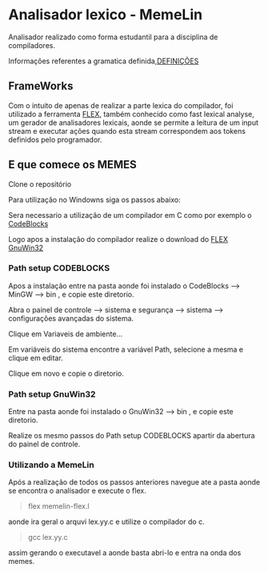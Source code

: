 # Analisador lexico - MemeLin
Analisador realizado como forma estudantil para a disciplina de compiladores.

Informações referentes a gramatica definida,[DEFINIÇÕES](https://github.com/ClaudioBelo/analizador-lexico/blob/master/definicoes.md)

## FrameWorks
Com o intuito de apenas de realizar a parte lexica do compilador, foi utilizado a ferramenta [FLEX](https://github.com/westes/flex/), também conhecido como fast lexical analyse, um gerador de analisadores lexicais, aonde se permite a leitura de um input stream e executar ações quando esta stream correspondem aos tokens definidos pelo programador.

## E que comece os MEMES

Clone o repositório 

Para utilização no Windowns siga os passos abaixo:

Sera necessario a utilização de um compilador em C como por exemplo o [CodeBlocks](https://sourceforge.net/projects/codeblocks/files/Binaries/20.03/Windows/codeblocks-20.03mingw-nosetup.zip/download)

Logo apos a instalação do compilador realize o download do [FLEX GnuWin32](https://sourceforge.net/projects/gnuwin32/files/flex/2.5.4a-1/flex-2.5.4a-1.exe/download)

### Path setup CODEBLOCKS

Apos a instalação entre na pasta aonde foi instalado o CodeBlocks --> MinGW --> bin , e copie este diretorio.

Abra o painel de controle --> sistema e segurança --> sistema --> configurações avançadas do sistema.

Clique em Variaveis de ambiente...

Em variáveis do sistema encontre a variável Path, selecione a mesma e clique em editar.

Clique em novo e copie o diretorio.

### Path setup GnuWin32

 Entre na pasta aonde foi instalado o GnuWin32 --> bin , e copie este diretorio.
 
 Realize os mesmo passos do Path setup CODEBLOCKS apartir da abertura do painel de controle.
 
 
 ### Utilizando a MemeLin
 
 Após a realização de todos os passos anteriores navegue ate a pasta aonde se encontra o analisador e execute o flex.
>flex memelin-flex.l
 
 aonde ira geral o arquvi lex.yy.c e utilize o compilador do c.
 >gcc lex.yy.c
 
 assim gerando o executavel a aonde basta abri-lo e entra na onda dos memes.
 

